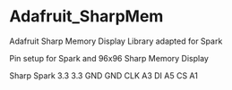 Adafruit_SharpMem
=================

Adafruit Sharp Memory Display Library adapted for Spark

Pin setup for Spark and 96x96 Sharp Memory Display

Sharp     Spark
3.3       3.3
GND       GND
CLK       A3 
DI        A5
CS        A1

